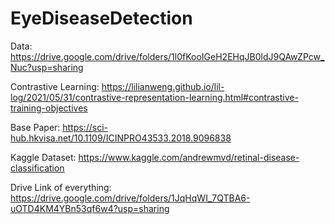 # EyeDiseaseDetection

Data:
https://drive.google.com/drive/folders/1l0fKooIGeH2EHqJB0ldJ9QAwZPcw_Nuc?usp=sharing

Contrastive Learning:
https://lilianweng.github.io/lil-log/2021/05/31/contrastive-representation-learning.html#contrastive-training-objectives

Base Paper: https://sci-hub.hkvisa.net/10.1109/ICINPRO43533.2018.9096838

Kaggle Dataset: https://www.kaggle.com/andrewmvd/retinal-disease-classification

Drive Link of everything: https://drive.google.com/drive/folders/1JqHqWI_7QTBA6-uOTD4KM4YBn53qf6w4?usp=sharing
